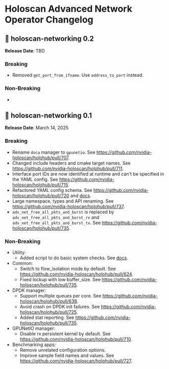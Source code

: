# Holoscan Advanced Network Operator Changelog

## 🚧 holoscan-networking 0.2

**Release Date**: TBD

### Breaking

- Removed `get_port_from_ifname`. Use `address_to_port` instead.

### Non-Breaking

-

## 🚀 holoscan-networking 0.1

**Release Date**: March 14, 2025

### Breaking

- Rename `doca` manager to `gpunetio`. See https://github.com/nvidia-holoscan/holohub/pull/707.
- Changed include headers and cmake target names. See https://github.com/nvidia-holoscan/holohub/pull/711.
- Interface port IDs are now identified at runtime and can't be specified in the YAML config. See https://github.com/nvidia-holoscan/holohub/pull/715.
- Refactored YAML config schema. See https://github.com/nvidia-holoscan/holohub/pull/720 and [docs](https://nvidia-holoscan.github.io/holohub/tutorials/high_performance_networking/#51-understand-the-configuration-parameters).
- Large namespace, types and API renaming. See https://github.com/nvidia-holoscan/holohub/pull/737.
- `adv_net_free_all_pkts_and_burst` is replaced by `adv_net_free_all_pkts_and_burst_rx` and `adv_net_free_all_pkts_and_burst_tx`. See https://github.com/nvidia-holoscan/holohub/pull/735.

### Non-Breaking

- Utility:
  - Added script to do basic system checks. See [docs](https://nvidia-holoscan.github.io/holohub/tutorials/high_performance_networking/#3-optimal-system-configurations).
- Common:
  - Switch to flow_isolation mode by default. See https://github.com/nvidia-holoscan/holohub/pull/624.
  - Fixed lockup with low buffer_size. See https://github.com/nvidia-holoscan/holohub/pull/735.
- DPDK manager:
  - Support multiple queues per core. See https://github.com/nvidia-holoscan/holohub/pull/638.
  - Avoid crash on DPDK init failures. See https://github.com/nvidia-holoscan/holohub/pull/725.
  - Added stat reporting. See https://github.com/nvidia-holoscan/holohub/pull/735.
- GPUNetIO manager:
  - Disable rx persistent kernel by default. See https://github.com/nvidia-holoscan/holohub/pull/710.
- Benchmarking apps:
  - Remove unrelated configuration options.
  - Improve sample field names and values. See https://github.com/nvidia-holoscan/holohub/pull/727.
